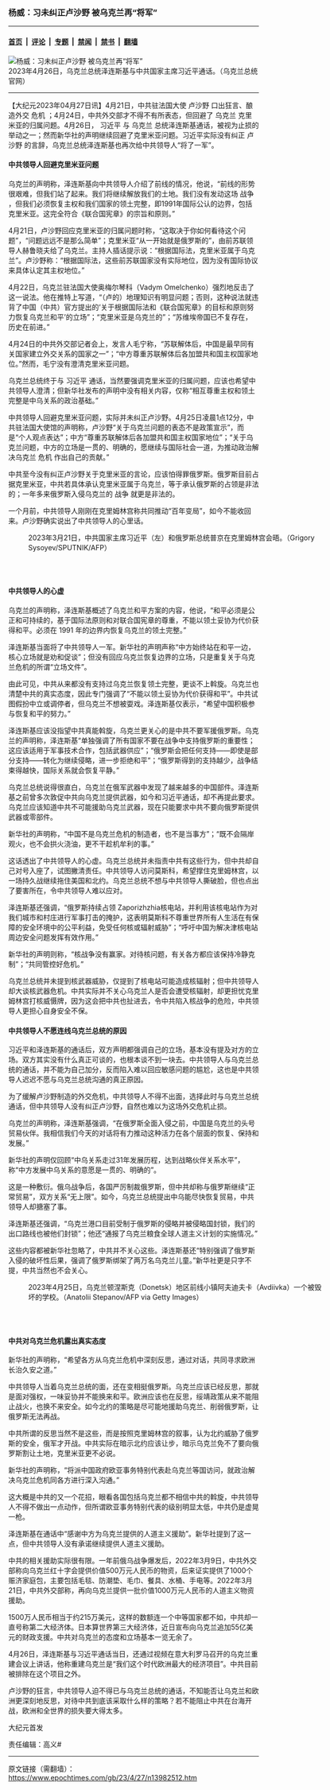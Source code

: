 ### 杨威：习未纠正卢沙野 被乌克兰再“将军”

---

#### [首页](../../../..?n13982512) &nbsp;|&nbsp; [评论](../../../../../epoch-comment?n13982512) &nbsp;|&nbsp; [专题](../../../../../epoch-special?n13982512) &nbsp;|&nbsp; [禁闻](../../../../../epoch-news?n13982512) &nbsp;|&nbsp; [禁书](../../../../../books?n13982512) &nbsp;|&nbsp; [翻墙](https://github.com/gfw-breaker/nogfw/blob/master/README.md?n13982512)


<div><img alt="杨威：习未纠正卢沙野 被乌克兰再“将军”" class="attachment-djy_600_400 size-djy_600_400 wp-post-image" src="https://i.epochtimes.com/assets/uploads/2023/04/id13982518-17a3f3cb95fe4d438cde7cec84e7f59f_1682509133_extra_large-600x400.jpeg"/>
<div class="caption">
 2023年4月26日，乌克兰总统泽连斯基与中共国家主席习近平通话。（乌克兰总统官网）
</div></div><hr/><div class="post_content" id="artbody" itemprop="articleBody">
 <!-- article content begin -->
 <p>
  【大纪元2023年04月27日讯】4月21日，中共驻法国大使
  <ok href="https://www.epochtimes.com/gb/tag/%E5%8D%A2%E6%B2%99%E9%87%8E.html">
   卢沙野
  </ok>
  口出狂言、酿造外交
  <ok href="https://www.epochtimes.com/gb/tag/%E5%8D%B1%E6%9C%BA.html">
   危机
  </ok>
  ；4月24日，中共外交部才不得不有所表态，但回避了
  <ok href="https://www.epochtimes.com/gb/tag/%E4%B9%8C%E5%85%8B%E5%85%B0.html">
   乌克兰
  </ok>
  克里米亚的归属问题。4月26日，
  <ok href="https://www.epochtimes.com/gb/tag/%E4%B9%A0%E8%BF%91%E5%B9%B3.html">
   习近平
  </ok>
  与
  <ok href="https://www.epochtimes.com/gb/tag/%E4%B9%8C%E5%85%8B%E5%85%B0.html">
   乌克兰
  </ok>
  总统泽连斯基通话，被视为止损的举动之一；然而新华社的声明继续回避了克里米亚问题。习近平实际没有纠正
  <ok href="https://www.epochtimes.com/gb/tag/%E5%8D%A2%E6%B2%99%E9%87%8E.html">
   卢沙野
  </ok>
  的言辞，乌克兰总统泽连斯基也再次给中共领导人“将了一军”。
 </p>
 <h4>
  中共领导人回避克里米亚问题
 </h4>
 <p>
  乌克兰的声明称，泽连斯基向中共领导人介绍了前线的情况，他说，“前线的形势很艰难，但我们站了起来。我们将继续解放我们的土地。我们没有发动这场
  <ok href="https://www.epochtimes.com/gb/tag/%E6%88%98%E4%BA%89.html">
   战争
  </ok>
  ，但我们必须恢复主权和我们国家的领土完整，即1991年国际公认的边界，包括克里米亚。这完全符合《联合国宪章》的宗旨和原则。”
 </p>
 <p>
  4月21日，卢沙野回应克里米亚的归属问题时称，“这取决于你如何看待这个问题”，“问题远远不是那么简单”；克里米亚“从一开始就是俄罗斯的”，由前苏联领导人赫鲁晓夫给了乌克兰。主持人插话提示说：“根据国际法，克里米亚属于乌克兰”。卢沙野称：“根据国际法，这些前苏联国家没有实际地位，因为没有国际协议来具体认定其主权地位。”
 </p>
 <p>
  4月22日，乌克兰驻法国大使奥梅尔琴科（Vadym Omelchenko）强烈地反击了这一说法。他在推特上写道，“（卢的）地理知识有明显问题；否则，这种说法就违背了中国（中共）官方提出的‘关于根据国际法和《联合国宪章》的目标和原则努力恢复乌克兰和平’的立场”；“克里米亚是乌克兰的”；“苏维埃帝国已不复存在，历史在前进。”
 </p>
 <p>
  4月24日的中共外交部记者会上，发言人毛宁称，“苏联解体后，中国是最早同有关国家建立外交关系的国家之一”；“中方尊重苏联解体后各加盟共和国主权国家地位。”然而，毛宁没有澄清克里米亚问题。
 </p>
 <p>
  乌克兰总统终于与
  <ok href="https://www.epochtimes.com/gb/tag/%E4%B9%A0%E8%BF%91%E5%B9%B3.html">
   习近平
  </ok>
  通话，当然要强调克里米亚的归属问题，应该也希望中共领导人澄清；但新华社发布的声明中没有相关内容，仅称“相互尊重主权和领土完整是中乌关系的政治基础。”
 </p>
 <p>
  中共领导人回避克里米亚问题，实际并未纠正卢沙野。4月25日凌晨1点12分，中共驻法国大使馆的声明称，卢沙野“关于乌克兰问题的表态不是政策宣示”，而是“个人观点表达”；中方“尊重苏联解体后各加盟共和国主权国家地位”；“关于乌克兰问题，中方的立场是一贯的、明确的，愿继续与国际社会一道，为推动政治解决乌克兰
  <ok href="https://www.epochtimes.com/gb/tag/%E5%8D%B1%E6%9C%BA.html">
   危机
  </ok>
  作出自己的贡献。”
 </p>
 <p>
  中共至今没有纠正卢沙野关于克里米亚的言论，应该怕得罪俄罗斯。俄罗斯目前占据克里米亚，中共若具体承认克里米亚属于乌克兰，等于承认俄罗斯的占领是非法的；一年多来俄罗斯入侵乌克兰的
  <ok href="https://www.epochtimes.com/gb/tag/%E6%88%98%E4%BA%89.html">
   战争
  </ok>
  就更是非法的。
 </p>
 <p>
  一个月前，中共领导人刚刚在克里姆林宫称共同推动“百年变局”，如今不能收回来。卢沙野确实说出了中共领导人的心里话。
 </p>
 <figure aria-describedby="caption-attachment-13957486" class="wp-caption aligncenter" id="attachment_13957486" style="width: 600px">
  <ok href="https://i.epochtimes.com/assets/uploads/2023/03/id13957486-000_33BR8Z6-e1679642706510.jpg" target="_blank">
   <img alt="" class="size-large wp-image-13957486" src="https://i.epochtimes.com/assets/uploads/2023/03/id13957486-000_33BR8Z6-600x402.jpg"/>
  </ok>
  <br/><figcaption class="wp-caption-text" id="caption-attachment-13957486">
   2023年3月21日，中共国家主席习近平（左）和俄罗斯总统普京在克里姆林宫会晤。（Grigory Sysoyev/SPUTNIK/AFP）
  </figcaption><br/>
 </figure><br/>
 <h4>
  中共领导人的心虚
 </h4>
 <p>
  乌克兰的声明称，泽连斯基概述了乌克兰和平方案的内容，他说，“和平必须是公正和可持续的，基于国际法原则和对联合国宪章的尊重，不能以领土妥协为代价获得和平。必须在 1991 年的边界内恢复乌克兰的领土完整。”
 </p>
 <p>
  泽连斯基当面将了中共领导人一军。新华社的声明声称“中方始终站在和平一边，核心立场就是劝和促谈”；但没有回应乌克兰恢复边界的立场，只是重复关于乌克兰危机的所谓“立场文件”。
 </p>
 <p>
  由此可见，中共从来都没有支持过乌克兰恢复领土完整，更谈不上斡旋。乌克兰也清楚中共的真实态度，因此专门强调了“不能以领土妥协为代价获得和平”。中共试图假扮中立或调停者，但乌克兰不想被耍戏。泽连斯基仅表示，“希望中国积极参与恢复和平的努力。”
 </p>
 <p>
  泽连斯基应该没指望中共真能斡旋，乌克兰更关心的是中共不要军援俄罗斯。乌克兰的声明称，泽连斯基“单独强调了所有国家不要在战争中支持俄罗斯的重要性；这应该适用于军事技术合作，包括武器供应”；“俄罗斯会把任何支持——即使是部分支持——转化为继续侵略，进一步拒绝和平”；“俄罗斯得到的支持越少，战争结束得越快，国际关系就会恢复平静。”
 </p>
 <p>
  乌克兰总统说得很直白，乌克兰在俄军武器中发现了越来越多的中国部件。泽连斯基之前曾多次敦促中共向乌克兰提供武器，如今和习近平通话，却不再提此要求。乌克兰应该知道中共不可能援助乌克兰武器，现在只能要求中共不要向俄罗斯提供武器或零部件。
 </p>
 <p>
  新华社的声明称，“中国不是乌克兰危机的制造者，也不是当事方”；“既不会隔岸观火，也不会拱火浇油，更不干趁机牟利的事。”
 </p>
 <p>
  这话透出了中共领导人的心虚。乌克兰总统并未指责中共有这些行为，但中共却自己对号入座了，试图撇清责任。中共领导人访问莫斯科，希望撑住克里姆林宫，以一场持久战继续拖住美国和北约。乌克兰总统不想与中共领导人撕破脸，但也点出了要害所在，令中共领导人难以应对。
 </p>
 <p>
  泽连斯基还强调，“俄罗斯持续占领 Zaporizhzhia核电站，并利用该核电站作为对我们城市和村庄进行军事打击的掩护，这表明莫斯科不尊重世界所有人生活在有保障的安全环境中的公平利益，免受任何核或辐射威胁”；“呼吁中国为解决津核电站周边安全问题发挥有效作用。”
 </p>
 <p>
  新华社的声明则称，“核战争没有赢家。对待核问题，有关各方都应该保持冷静克制”；“共同管控好危机。”
 </p>
 <p>
  乌克兰总统并未提到核武器威胁，仅提到了核电站可能造成核辐射；但中共领导人却大谈核武器危机。中共实际并不关心乌克兰人是否会遭受核辐射，却更担忧克里姆林宫打核威慑牌，因为这会把中共也扯进去，令中共陷入核战争的危险，中共领导人更担心自身安全不保。
 </p>
 <h4>
  中共领导人不愿连线乌克兰总统的原因
 </h4>
 <p>
  习近平和泽连斯基的通话后，双方声明都强调自己的立场，基本没有提及对方的立场。双方其实没有什么真正可谈的，也根本谈不到一块去。中共领导人与乌克兰总统的通话，并不能为自己加分，反而陷入难以回应敏感问题的尴尬，这也是中共领导人迟迟不愿与乌克兰总统沟通的真正原因。
 </p>
 <p>
  为了缓解卢沙野制造的外交危机，中共领导人不得不出面，选择此时与乌克兰总统通话，但中共领导人没有纠正卢沙野，自然也难以为这场外交危机止损。
 </p>
 <p>
  乌克兰的声明称，泽连斯基强调，“在俄罗斯全面入侵之前，中国是乌克兰的头号贸易伙伴。我相信我们今天的对话将有力推动这种活力在各个层面的恢复、保持和发展。”
 </p>
 <p>
  新华社的声明仅回顾“中乌关系走过31年发展历程，达到战略伙伴关系水平”，称“中方发展中乌关系的意愿是一贯的、明确的”。
 </p>
 <p>
  这是一种敷衍。俄乌战争后，各国严厉制裁俄罗斯，但中共却称与俄罗斯继续“正常贸易”，双方关系“无上限”。如今，乌克兰总统提出中乌能尽快恢复贸易，中共领导人却搪塞了事。
 </p>
 <p>
  泽连斯基还强调，“乌克兰港口目前受制于俄罗斯的侵略并被侵略国封锁，我们的出口路线也被他们封锁”；他还“通报了乌克兰粮食全球人道主义计划的实施情况。”
 </p>
 <p>
  这些内容都被新华社忽略了，中共并不关心这些。泽连斯基还“特别强调了俄罗斯入侵的破坏性后果，强调了俄罗斯绑架了两万名乌克兰儿童。”新华社更是只字不提，中共当然也不会关心。
 </p>
 <figure aria-describedby="caption-attachment-13982520" class="wp-caption aligncenter" id="attachment_13982520" style="width: 600px">
  <ok href="https://i.epochtimes.com/assets/uploads/2023/04/id13982520-GettyImages-1252170336.jpg" target="_blank">
   <img alt="" class="size-large wp-image-13982520" src="https://i.epochtimes.com/assets/uploads/2023/04/id13982520-GettyImages-1252170336-600x390.jpg"/>
  </ok>
  <br/><figcaption class="wp-caption-text" id="caption-attachment-13982520">
   2023年4月25日，乌克兰顿涅斯克（Donetsk）地区前线小镇阿夫迪夫卡（Avdiivka）一个被毁坏的学校。（Anatolii Stepanov/AFP via Getty Images）
  </figcaption><br/>
 </figure><br/>
 <h4>
  中共对乌克兰危机露出真实态度
 </h4>
 <p>
  新华社的声明称，“希望各方从乌克兰危机中深刻反思，通过对话，共同寻求欧洲长治久安之道。”
 </p>
 <p>
  中共领导人当着乌克兰总统的面，还在变相挺俄罗斯。乌克兰应该已经反思，那就是面对强权，一味妥协并不能换来和平。欧洲应该也在反思，绥靖政策从来不能阻止战火，也换不来安全。如今北约的策略是尽可能地援助乌克兰、削弱俄罗斯，让俄罗斯无法再战。
 </p>
 <p>
  中共所谓的反思当然不是这些，而是按照克里姆林宫的叙事，认为北约威胁了俄罗斯的安全，俄军才开战。中共实际在暗示北约应该让步，暗示乌克兰免不了要向俄罗斯割让土地，克里米亚更不必说。
 </p>
 <p>
  新华社的声明称，“将派中国政府欧亚事务特别代表赴乌克兰等国访问，就政治解决乌克兰危机同各方进行深入沟通。”
 </p>
 <p>
  这大概是中共的又一个花招，眼看各国包括乌克兰都不相信中共的斡旋，中共领导人不得不做出一点动作，但所谓欧亚事务特别代表的级别明显太低，中共仍是虚晃一枪。
 </p>
 <p>
  泽连斯基在通话中“感谢中方为乌克兰提供的人道主义援助”。新华社提到了这一点，但中共领导人没有承诺继续提供人道主义援助。
 </p>
 <p>
  中共的相关援助实际很有限。一年前俄乌战争爆发后，2022年3月9日，中共外交部称向乌克兰红十字会提供价值500万元人民币的物资，后来证实提供了1000个赈济家庭包，主要包括毛毯、防潮垫、毛巾、餐具、水桶、手电等。2022年3月21日，中共外交部称，再向乌克兰提供一批价值1000万元人民币的人道主义物资援助。
 </p>
 <p>
  1500万人民币相当于约215万美元，这样的数额连一个中等国家都不如，中共却一直号称第二大经济体。日本算世界第三大经济体，近日宣布向乌克兰追加55亿美元的财政支援。中共对乌克兰的态度和立场基本一览无余了。
 </p>
 <p>
  4月26日，泽连斯基与习近平通话当日，还通过视频在意大利罗马召开的乌克兰重建会议上讲话，他称重建乌克兰是“我们这个时代欧洲最大的经济项目”。中共目前被排除在这个项目之外。
 </p>
 <p>
  卢沙野的狂言，中共领导人迫不得已与乌克兰总统的通话，不知能否让乌克兰和欧洲更深刻地反思，对待中共到底该采取什么样的策略？若不能阻止中共在台海开战，欧洲和全世界的损失要大得太多。
 </p>
 <p>
  大纪元首发
 </p>
 <p>
  责任编辑：高义#
 </p>
 <!-- article content end -->
 <div id="below_article_ad">
 </div>
</div>


---

原文链接（需翻墙）：https://www.epochtimes.com/gb/23/4/27/n13982512.htm